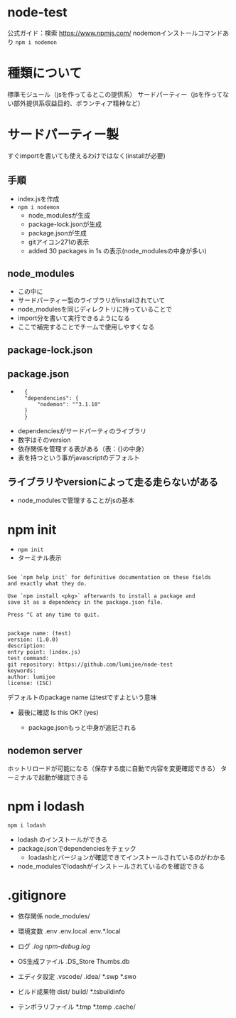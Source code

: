 # node-test
公式ガイド：検索
https://www.npmjs.com/
nodemonインストールコマンドあり
```npm i nodemon```

# 種類について
標準モジュール（jsを作ってるとこの提供系）
サードパーティー（jsを作ってない部外提供系収益目的、ボランティア精神など）

# サードパーティー製
すぐimportを書いても使えるわけではなく(installが必要)


## 手順
- index.jsを作成
- ```npm i nodemon```
  - node_modulesが生成
  - package-lock.jsonが生成
  - package.jsonが生成
  - gitアイコン271の表示
  - added 30 packages in 1s の表示(node_modulesの中身が多い)

## node_modules
- この中に
- サードパーティー製のライブラリがinstallされていて
- node_modulesを同じディレクトリに持っていることで
- import分を書いて実行できるようになる
- ここで補完することでチームで使用しやすくなる

## package-lock.json

## package.json
- ```
    {
    "dependencies": {
        "nodemon": "^3.1.10"
    }
    }
  ```
- dependenciesがサードパーティのライブラリ
- 数字はそのversion
- 依存関係を管理する表がある（表：{}の中身）
- 表を持つという事がjavascriptのデフォルト

## ライブラリやversionによって走る走らないがある
- node_modulesで管理することがjsの基本

# npm init
- ```npm init```
- ターミナル表示
```It only covers the most common items, and tries to guess sensible defaults.

See `npm help init` for definitive documentation on these fields
and exactly what they do.

Use `npm install <pkg>` afterwards to install a package and
save it as a dependency in the package.json file.

Press ^C at any time to quit.


package name: (test) 
version: (1.0.0) 
description: 
entry point: (index.js) 
test command: 
git repository: https://github.com/lumijoe/node-test
keywords: 
author: lumijoe
license: (ISC) 
```
デフォルトのpackage name はtestですよという意味

- 最後に確認 Is this OK? (yes) 

  - package.jsonもっと中身が追記される

## nodemon server
ホットリロードが可能になる（保存する度に自動で内容を変更確認できる）
ターミナルで起動が確認できる

# npm i lodash
```npm i lodash```
- lodash のインストールができる
- package.jsonでdependenciesをチェック
  - loadashとバージョンが確認できてインストールされているのがわかる
- node_modulesでlodashがインストールされているのを確認できる

# .gitignore
- 依存関係
  node_modules/

- 環境変数
  .env
  .env.local
  .env.*.local

- ログ
  *.log
  npm-debug.log*

- OS生成ファイル
  .DS_Store
  Thumbs.db

- エディタ設定
  .vscode/
  .idea/
  *.swp
  *.swo

- ビルド成果物
  dist/
  build/
  *.tsbuildinfo

- テンポラリファイル
  *.tmp
  *.temp
  .cache/
